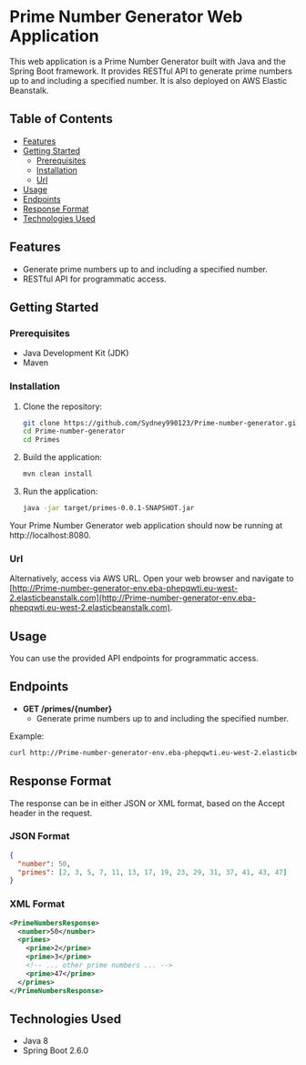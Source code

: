 # Prime Number Generator Web Application

This web application is a Prime Number Generator built with Java and the Spring Boot framework. It provides RESTful API to generate prime numbers up to and including a specified number. It is also deployed on AWS Elastic Beanstalk.

## Table of Contents

- [Features](#features)
- [Getting Started](#getting-started)
  - [Prerequisites](#prerequisites)
  - [Installation](#installation)
  - [Url](#url)
- [Usage](#usage)
- [Endpoints](#endpoints)
- [Response Format](#response-format)
- [Technologies Used](#technologies-used)

## Features

- Generate prime numbers up to and including a specified number.
- RESTful API for programmatic access.

## Getting Started

### Prerequisites

- Java Development Kit (JDK)
- Maven

### Installation

1. Clone the repository:
   ```bash
   git clone https://github.com/Sydney990123/Prime-number-generator.git
   cd Prime-number-generator
   cd Primes
2. Build the application:
   ```bash
   mvn clean install
3. Run the application:
   ```bash
   java -jar target/primes-0.0.1-SNAPSHOT.jar
Your Prime Number Generator web application should now be running at http://localhost:8080.

### Url

Alternatively, access via AWS URL. Open your web browser and navigate to [http://Prime-number-generator-env.eba-phepqwti.eu-west-2.elasticbeanstalk.com](http://Prime-number-generator-env.eba-phepqwti.eu-west-2.elasticbeanstalk.com).

## Usage
You can use the provided API endpoints for programmatic access.

## Endpoints

- **GET /primes/{number}**
  - Generate prime numbers up to and including the specified number.

Example:
```bash
curl http://Prime-number-generator-env.eba-phepqwti.eu-west-2.elasticbeanstalk.com/primes/50
```

## Response Format
The response can be in either JSON or XML format, based on the Accept header in the request.

### JSON Format
```JSON
{
  "number": 50,
  "primes": [2, 3, 5, 7, 11, 13, 17, 19, 23, 29, 31, 37, 41, 43, 47]
}
```

### XML Format
```XML
<PrimeNumbersResponse>
  <number>50</number>
  <primes>
    <prime>2</prime>
    <prime>3</prime>
    <!-- ... other prime numbers ... -->
    <prime>47</prime>
  </primes>
</PrimeNumbersResponse>
```

## Technologies Used
- Java 8
- Spring Boot 2.6.0
